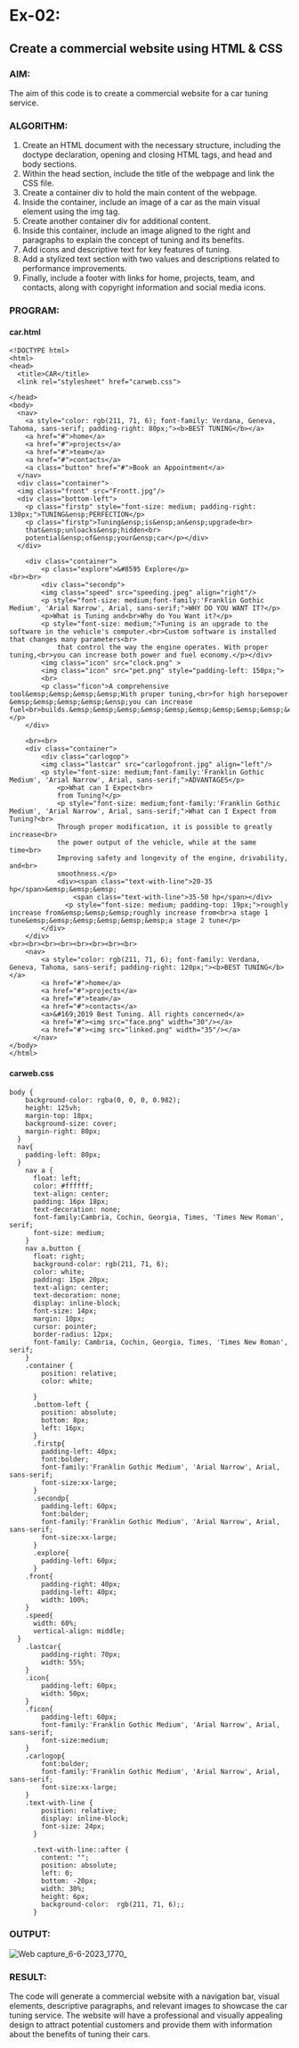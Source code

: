 # Ex-02:
## Create a commercial website using HTML & CSS
### AIM:
The aim of this code is to create a commercial website for a car tuning service.
### ALGORITHM:
1. Create an HTML document with the necessary structure, including the doctype declaration, opening and closing HTML tags, and head and body sections.
2. Within the head section, include the title of the webpage and link the CSS file.
3. Create a container div to hold the main content of the webpage.
4. Inside the container, include an image of a car as the main visual element using the img tag.
5. Create another container div for additional content.
6. Inside this container, include an image aligned to the right and paragraphs to explain the concept of tuning and its benefits.
7. Add icons and descriptive text for key features of tuning.
8. Add a stylized text section with two values and descriptions related to performance improvements.
9. Finally, include a footer with links for home, projects, team, and contacts, along with copyright information and social media icons.
### PROGRAM:
#### car.html
```
<!DOCTYPE html>
<html>
<head>
  <title>CAR</title>
  <link rel="stylesheet" href="carweb.css">
  
</head>
<body>
  <nav>
    <a style="color: rgb(211, 71, 6); font-family: Verdana, Geneva, Tahoma, sans-serif; padding-right: 80px;"><b>BEST TUNING</b></a>
    <a href="#">home</a>
    <a href="#">projects</a>
    <a href="#">team</a>
    <a href="#">contacts</a>
    <a class="button" href="#">Book an Appointment</a>
  </nav>
  <div class="container">
  <img class="front" src="Frontt.jpg"/>
  <div class="bottom-left">
    <p class="firstp" style="font-size: medium; padding-right: 130px;">TUNING&ensp;PERFECTION</p>
    <p class="firstp">Tuning&ensp;is&ensp;an&ensp;upgrade<br>
    that&ensp;unloacks&ensp;hidden<br>
    potential&ensp;of&ensp;your&ensp;car</p></div>
  </div>

    <div class="container">
        <p class="explore">&#8595 Explore</p>
<br><br>
        <div class="secondp">
        <img class="speed" src="speeding.jpeg" align="right"/>
        <p style="font-size: medium;font-family:'Franklin Gothic Medium', 'Arial Narrow', Arial, sans-serif;">WHY DO YOU WANT IT?</p>
        <p>What is Tuning and<br>Why do You Want it?</p>
        <p style="font-size: medium;">Tuning is an upgrade to the software in the vehicle's computer.<br>Custom software is installed that changes many parameters<br>
            that control the way the engine operates. With proper tuning,<br>you can increase both power and fuel economy.</p></div>
        <img class="icon" src="clock.png" >
        <img class="icon" src="pet.png" style="padding-left: 150px;">
        <br>
        <p class="ficon">A comprehensive tool&emsp;&emsp;&emsp;&emsp;With proper tuning,<br>for high horsepower &emsp;&emsp;&emsp;&emsp;&ensp;you can increase fuel<br>builds.&emsp;&emsp;&emsp;&emsp;&emsp;&emsp;&emsp;&emsp;&emsp;&emsp;&ensp;economy.</p>
    </div>

    <br><br>
    <div class="container">
        <div class="carlogop">
        <img class="lastcar" src="carlogofront.jpg" align="left"/>
        <p style="font-size: medium;font-family:'Franklin Gothic Medium', 'Arial Narrow', Arial, sans-serif;">ADVANTAGES</p>
            <p>What can I Expect<br>
            from Tuning?</p>
            <p style="font-size: medium;font-family:'Franklin Gothic Medium', 'Arial Narrow', Arial, sans-serif;">What can I Expect from Tuning?<br>
            Through proper modification, it is possible to greatly increase<br>
            the power output of the vehicle, while at the same time<br>
            Improving safety and longevity of the engine, drivability, and<br>
            smoothness.</p>
            <div><span class="text-with-line">20-35 hp</span>&emsp;&emsp;&emsp;
                <span class="text-with-line">35-50 hp</span></div>
              <p style="font-size: medium; padding-top: 19px;">roughly increase from&emsp;&emsp;&emsp;roughly increase from<br>a stage 1 tune&emsp;&emsp;&emsp;&emsp;&emsp;&emsp;a stage 2 tune</p>
        </div>
    </div>
<br><br><br><br><br><br><br><br>
    <nav>
        <a style="color: rgb(211, 71, 6); font-family: Verdana, Geneva, Tahoma, sans-serif; padding-right: 120px;"><b>BEST TUNING</b></a>
        <a href="#">home</a>
        <a href="#">projects</a>
        <a href="#">team</a>
        <a href="#">contacts</a>
        <a>&#169;2019 Best Tuning. All rights concerned</a>
        <a href="#"><img src="face.png" width="30"/></a>
        <a href="#"><img src="linked.png" width="35"/></a>
      </nav>
</body>
</html>
```
#### carweb.css
```
body {
    background-color: rgba(0, 0, 0, 0.982);
    height: 125vh;  
    margin-top: 18px;  
    background-size: cover; 
    margin-right: 80px;
  }  
  nav{
    padding-left: 80px;
  }
    nav a {
      float: left;
      color: #ffffff;
      text-align: center;
      padding: 16px 18px;
      text-decoration: none;
      font-family:Cambria, Cochin, Georgia, Times, 'Times New Roman', serif;
      font-size: medium;
    }
    nav a.button {
      float: right;
      background-color: rgb(211, 71, 6);
      color: white;
      padding: 15px 20px;
      text-align: center;
      text-decoration: none;
      display: inline-block;
      font-size: 14px;
      margin: 10px;
      cursor: pointer;
      border-radius: 12px;
      font-family: Cambria, Cochin, Georgia, Times, 'Times New Roman', serif;
    }
    .container {
        position: relative;
        color: white;
        
      }
      .bottom-left {
        position: absolute;
        bottom: 8px;
        left: 16px;
      }
      .firstp{
        padding-left: 40px;
        font:bolder;
        font-family:'Franklin Gothic Medium', 'Arial Narrow', Arial, sans-serif;
        font-size:xx-large;
      }
      .secondp{
        padding-left: 60px;
        font:bolder;
        font-family:'Franklin Gothic Medium', 'Arial Narrow', Arial, sans-serif;
        font-size:xx-large;
      }
      .explore{
        padding-left: 60px;
      }
    .front{
        padding-right: 40px;
        padding-left: 40px;
        width: 100%;
    }
    .speed{
      width: 60%;
      vertical-align: middle;
  }
    .lastcar{
        padding-right: 70px;
        width: 55%;
    }
    .icon{
        padding-left: 60px;
        width: 50px;
    }
    .ficon{
        padding-left: 60px;
        font-family:'Franklin Gothic Medium', 'Arial Narrow', Arial, sans-serif;
        font-size:medium;
    }
    .carlogop{
        font:bolder;
        font-family:'Franklin Gothic Medium', 'Arial Narrow', Arial, sans-serif;
        font-size:xx-large;
    }
    .text-with-line {
        position: relative;
        display: inline-block;
        font-size: 24px;
      }
      
      .text-with-line::after {
        content: "";
        position: absolute;
        left: 0;
        bottom: -20px;
        width: 30%;
        height: 6px;
        background-color:  rgb(211, 71, 6);;
      }
```
### OUTPUT:
![Web capture_6-6-2023_1770_](https://github.com/KeerthikaNagarajan/commercial-website-using-HTML-CSS/assets/93427089/d26af262-7ecf-47f1-90e0-c6caf260c8ab)

### RESULT:
The code will generate a commercial website with a navigation bar, visual elements, descriptive paragraphs, and relevant images to showcase the car tuning service. The website will have a professional and visually appealing design to attract potential customers and provide them with information about the benefits of tuning their cars.
